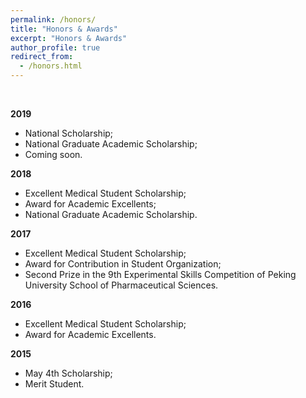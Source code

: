 ```yaml
---
permalink: /honors/
title: "Honors & Awards"
excerpt: "Honors & Awards"
author_profile: true
redirect_from: 
  - /honors.html
---
```

<br>

**2019**

- National Scholarship;
- National Graduate Academic Scholarship;
- Coming soon.

**2018**

- Excellent Medical Student Scholarship;
- Award for Academic Excellents;
- National Graduate Academic Scholarship.

**2017**

- Excellent Medical Student Scholarship;
- Award for Contribution in Student Organization;
- Second Prize in the 9th Experimental Skills Competition of Peking University School of Pharmaceutical Sciences.

**2016**

- Excellent Medical Student Scholarship;
- Award for Academic Excellents.

**2015**

- May 4th Scholarship;
- Merit Student.
